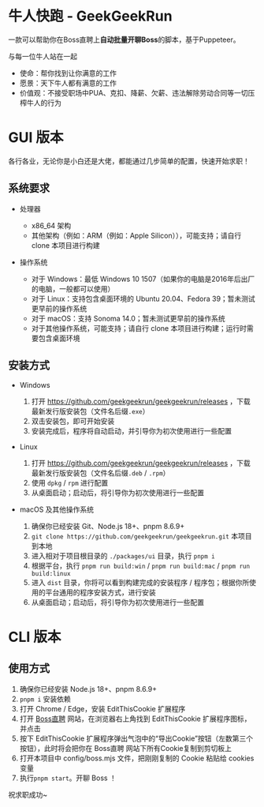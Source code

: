# 牛人快跑 - GeekGeekRun

一款可以帮助你在Boss直聘上**自动批量开聊Boss**的脚本，基于Puppeteer。

与每一位牛人站在一起

- 使命：帮你找到让你满意的工作
- 愿景：天下牛人都有满意的工作
- 价值观：不接受职场中PUA、克扣、降薪、欠薪、违法解除劳动合同等一切压榨牛人的行为

# GUI 版本
各行各业，无论你是小白还是大佬，都能通过几步简单的配置，快速开始求职！

## 系统要求
- 处理器
    - x86_64 架构
    - 其他架构（例如：ARM（例如：Apple Silicon）），可能支持；请自行 clone 本项目进行构建

- 操作系统
    - 对于 Windows：最低 Windows 10 1507（如果你的电脑是2016年后出厂的电脑，一般都可以使用）
    - 对于 Linux：支持包含桌面环境的 Ubuntu 20.04、Fedora 39；暂未测试更早前的操作系统
    - 对于 macOS：支持 Sonoma 14.0；暂未测试更早前的操作系统
    - 对于其他操作系统，可能支持；请自行 clone 本项目进行构建；运行时需要包含桌面环境

## 安装方式
- Windows
    1. 打开 https://github.com/geekgeekrun/geekgeekrun/releases ，下载最新发行版安装包（文件名后缀`.exe`）
    1. 双击安装包，即可开始安装
    1. 安装完成后，程序将自动启动，并引导你为初次使用进行一些配置

- Linux
    1. 打开 https://github.com/geekgeekrun/geekgeekrun/releases ，下载最新发行版安装包（文件名后缀`.deb` / `.rpm`）
    1. 使用 `dpkg` / `rpm` 进行配置
    1. 从桌面启动；启动后，将引导你为初次使用进行一些配置

- macOS 及其他操作系统
    1. 确保你已经安装 Git、Node.js 18+、pnpm 8.6.9+
    1. `git clone https://github.com/geekgeekrun/geekgeekrun.git` 本项目到本地
    1. 进入相对于项目根目录的 `./packages/ui` 目录，执行 `pnpm i`
    1. 根据平台，执行 `pnpm run build:win` / `pnpm run build:mac` / `pnpm run build:linux`
    1. 进入 `dist` 目录，你将可以看到构建完成的安装程序 / 程序包；根据你所使用的平台通用的程序安装方式，进行安装
    1. 从桌面启动；启动后，将引导你为初次使用进行一些配置

# CLI 版本
## 使用方式
1. 确保你已经安装 Node.js 18+、pnpm 8.6.9+
1. `pnpm i` 安装依赖
1. 打开 Chrome / Edge，安装 EditThisCookie 扩展程序
1. 打开 [Boss直聘](https://www.zhipin.com) 网站，在浏览器右上角找到 EditThisCookie 扩展程序图标，并点击
1. 按下 EditThisCookie 扩展程序弹出气泡中的“导出Cookie”按钮（左数第三个按钮），此时将会把你在 Boss直聘 网站下所有Cookie复制到剪切板上
1. 打开本项目中 config/boss.mjs 文件，把刚刚复制的 Cookie 粘贴给 cookies 变量
1. 执行`pnpm start`。开聊 Boss ！

祝求职成功~
